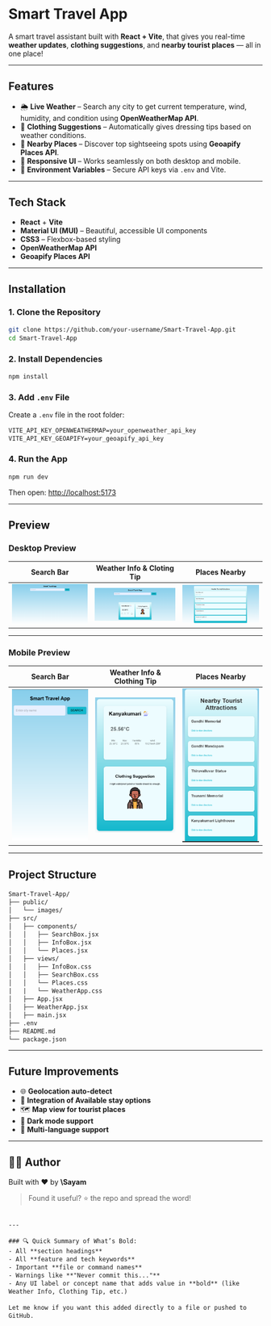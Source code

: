 
#  **Smart Travel App**

A smart travel assistant built with **React + Vite**, that gives you real-time **weather updates**, **clothing suggestions**, and **nearby tourist places** — all in one place!

---

##  **Features**

- 🌦️ **Live Weather** – Search any city to get current temperature, wind, humidity, and condition using **OpenWeatherMap API**.
- 👕 **Clothing Suggestions** – Automatically gives dressing tips based on weather conditions.
- 📍 **Nearby Places** – Discover top sightseeing spots using **Geoapify Places API**.
- 📱 **Responsive UI** – Works seamlessly on both desktop and mobile.
- 🔐 **Environment Variables** – Secure API keys via `.env` and Vite.

---

##  **Tech Stack**

- **React** + **Vite**
- **Material UI (MUI)** – Beautiful, accessible UI components
- **CSS3** – Flexbox-based styling
- **OpenWeatherMap API**
- **Geoapify Places API**

---

##  **Installation**

### 1. **Clone the Repository**

```bash
git clone https://github.com/your-username/Smart-Travel-App.git
cd Smart-Travel-App
````

### 2. **Install Dependencies**

```bash
npm install
```

### 3. **Add `.env` File**

Create a `.env` file in the root folder:

```env
VITE_API_KEY_OPENWEATHERMAP=your_openweather_api_key
VITE_API_KEY_GEOAPIFY=your_geoapify_api_key
```


### 4. **Run the App**

```bash
npm run dev
```

Then open: [http://localhost:5173](http://localhost:5173)

---

##  **Preview**

### **Desktop Preview**

| **Search Bar**               | **Weather Info & Cloting Tip**               | **Places Nearby**             |
| ------------------------------ | ------------------------------ | ----------------------------- |
| ![](./public/image1.png) | ![](./public/image2.png) | ![](./public/image4.png) |


---


### **Mobile Preview**

| **Search Bar**               | **Weather Info & Clothing Tip**               | **Places Nearby**             |
| ------------------------------ | ------------------------------ | ----------------------------- |
| ![](./public/image5.png) | ![](./public/image6.png) | ![](./public/image7.png) |

---

##  **Project Structure**

```
Smart-Travel-App/
├── public/
│   └── images/
├── src/
│   ├── components/
│   │   ├── SearchBox.jsx
│   │   ├── InfoBox.jsx
│   │   └── Places.jsx
│   ├── views/
│   │   ├── InfoBox.css
│   │   ├── SearchBox.css
│   │   └── Places.css
|   |   └── WeatherApp.css
│   ├── App.jsx
│   ├── WeatherApp.jsx
│   ├── main.jsx
├── .env
├── README.md
└── package.json
```

---

##  **Future Improvements**

* 🌐 **Geolocation auto-detect**
* 💬 **Integration of Available stay options**
* 🗺️ **Map view for tourist places**
* 🌙 **Dark mode support**
* 💬 **Multi-language support**

---



## 🙋‍♂️ **Author**

Built with ❤️ by **\Sayam**

> Found it useful? ⭐ the repo and spread the word!

```

---

### 🔍 Quick Summary of What’s Bold:
- All **section headings**
- All **feature and tech keywords**
- Important **file or command names**
- Warnings like **"Never commit this..."**
- Any UI label or concept name that adds value in **bold** (like Weather Info, Clothing Tip, etc.)

Let me know if you want this added directly to a file or pushed to GitHub.
```
